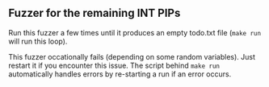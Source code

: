 
Fuzzer for the remaining INT PIPs
---------------------------------

Run this fuzzer a few times until it produces an empty todo.txt file (`make run` will run this loop).

This fuzzer occationally fails (depending on some random variables). Just restart it if you encounter
this issue. The script behind `make run` automatically handles errors by re-starting a run if an error
occurs.

